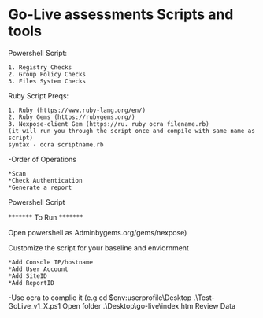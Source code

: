 Go-Live assessments Scripts and tools
======================================

Powershell Script:

	1. Registry Checks
	2. Group Policy Checks
	3. Files System Checks

Ruby Script
Preqs:

	1. Ruby (https://www.ruby-lang.org/en/)
	2. Ruby Gems (https://rubygems.org/)
	3. Nexpose-client Gem (https://ru. ruby ocra filename.rb)
	(it will run you through the script once and compile with same name as script)
	syntax - ocra scriptname.rb
	
	
	
-Order of Operations

	*Scan
	*Check Authentication
	*Generate a report
	
Powershell Script


******* To Run *******

Open powershell as Adminbygems.org/gems/nexpose)
	
	
	
Customize the script for your baseline and enviornment

	*Add Console IP/hostname
	*Add User Account
	*Add SiteID
	*Add ReportID
	
-Use ocra to complie it (e.g
cd $env:userprofile\Desktop
.\Test-GoLive_v1_X.ps1
Open folder .\Desktop\go-live\index.htm Review Data

 

